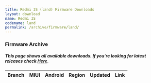 ```yaml
---
title: Redmi 3S (land) Firmware Downloads
layout: download
name: Redmi 3S
codename: land
permalink: /archive/firmware/land/
---
```


### Firmware Archive
##### This page shows all available downloads. If you're looking for latest releases check [Here](/firmware/land/).

<div class="table-responsive-md" id="table-wrapper">
<table id="firmware" class="compact table table-striped table-hover table-sm">
    <thead class="thead-dark">
        <tr>
            <th>Branch</th>
            <th>MIUI</th>
            <th>Android</th>
            <th>Region</th>
            <th>Updated</th>
            <th>Link</th>
        </tr>
    </thead>
    <script>loadFirmwareDownloads('land', 'full')</script>
</table>
</div>
